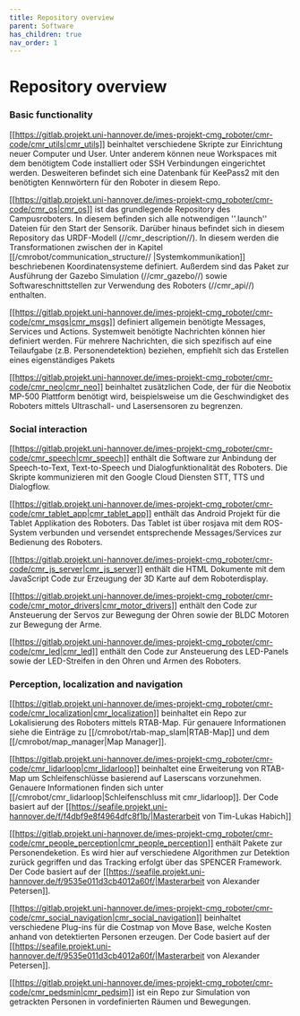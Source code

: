 ```yaml
---
title: Repository overview
parent: Software
has_children: true
nav_order: 1
---
```


# Repository overview

### Basic functionality
[[https://gitlab.projekt.uni-hannover.de/imes-projekt-cmg_roboter/cmr-code/cmr_utils|cmr_utils]] beinhaltet verschiedene Skripte zur Einrichtung neuer Computer und User. Unter anderem können neue Workspaces mit dem benötigtem Code installiert oder SSH Verbindungen eingerichtet werden. Desweiteren befindet sich eine Datenbank für KeePass2 mit den benötigten Kennwörtern für den Roboter in diesem Repo.

[[https://gitlab.projekt.uni-hannover.de/imes-projekt-cmg_roboter/cmr-code/cmr_os|cmr_os]]
ist das grundlegende Repository des Campusroboters.  In diesem befinden sich alle notwendigen ''.launch'' Dateien für den Start der Sensorik. Darüber hinaus befindet sich in diesem Repository das URDF-Modell (//cmr_description//). In diesem werden die Transformationen zwischen der in Kapitel [[/cmrobot/communication_structure// |Systemkommunikation]] beschriebenen Koordinatensysteme definiert. Außerdem sind das Paket zur Ausführung der Gazebo Simulation (//cmr_gazebo//) sowie Softwareschnittstellen zur Verwendung des Roboters (//cmr_api//) enthalten.

[[https://gitlab.projekt.uni-hannover.de/imes-projekt-cmg_roboter/cmr-code/cmr_msgs|cmr_msgs]]
definiert allgemein benötigte Messages, Services und Actions. Systemweit benötigte Nachrichten können hier definiert werden. Für mehrere Nachrichten, die sich spezifisch auf eine Teilaufgabe (z.B. Personendetektion) beziehen, empfiehlt sich das Erstellen eines eigenständiges Pakets

[[https://gitlab.projekt.uni-hannover.de/imes-projekt-cmg_roboter/cmr-code/cmr_neo|cmr_neo]] beinhaltet zusätzlichen Code, der für die Neobotix MP-500 Plattform benötigt wird, beispielsweise um die Geschwindigket des Roboters  mittels Ultraschall- und Lasersensoren zu begrenzen.

### Social interaction
[[https://gitlab.projekt.uni-hannover.de/imes-projekt-cmg_roboter/cmr-code/cmr_speech|cmr_speech]]
enthält die Software zur Anbindung der Speech-to-Text, Text-to-Speech und Dialogfunktionalität des Roboters. Die Skripte kommunizieren mit den Google Cloud Diensten STT, TTS und Dialogflow.

[[https://gitlab.projekt.uni-hannover.de/imes-projekt-cmg_roboter/cmr-code/cmr_tablet_app|cmr_tablet_app]]
enthält das Android Projekt für die Tablet Applikation des Roboters. Das Tablet ist über rosjava mit dem ROS-System verbunden und versendet entsprechende Messages/Services zur Bedienung des Roboters.

[[https://gitlab.projekt.uni-hannover.de/imes-projekt-cmg_roboter/cmr-code/cmr_js_server|cmr_js_server]]
enthält die HTML Dokumente mit dem JavaScript Code zur Erzeugung der 3D Karte auf dem Roboterdisplay.

[[https://gitlab.projekt.uni-hannover.de/imes-projekt-cmg_roboter/cmr-code/cmr_motor_drivers|cmr_motor_drivers]]
enthält den Code zur Ansteuerung der Servos zur Bewegung der Ohren sowie der BLDC Motoren zur Bewegung der Arme.

[[https://gitlab.projekt.uni-hannover.de/imes-projekt-cmg_roboter/cmr-code/cmr_led|cmr_led]]
enthält den Code zur Ansteuerung des LED-Panels sowie der LED-Streifen in den Ohren und Armen des Roboters.

### Perception, localization and navigation
[[https://gitlab.projekt.uni-hannover.de/imes-projekt-cmg_roboter/cmr-code/cmr_localization|cmr_localization]] beinhaltet  ein Repo zur Lokalisierung des Roboters mittels RTAB-Map. Für genauere Informationen siehe die Einträge zu [[/cmrobot/rtab-map_slam|RTAB-Map]] und dem [[/cmrobot/map_manager|Map Manager]].

[[https://gitlab.projekt.uni-hannover.de/imes-projekt-cmg_roboter/cmr-code/cmr_lidarloop|cmr_lidarloop]] beinhaltet eine Erweiterung von RTAB-Map um Schleifenschlüsse basierend auf Laserscans vorzunehmen. Genauere Informationen finden sich unter [[/cmrobot/cmr_lidarloop|Schleifenschluss mit cmr_lidarloop]]. Der  Code basiert auf der [[https://seafile.projekt.uni-hannover.de/f/f4dbf9e8f4964dfc8f1b/|Masterarbeit von Tim-Lukas Habich]]


[[https://gitlab.projekt.uni-hannover.de/imes-projekt-cmg_roboter/cmr-code/cmr_people_perception|cmr_people_perception]]
enthält Pakete zur Personendeketion. Es wird hier auf verschiedene Algorithmen zur Detektion zurück gegriffen und das Tracking erfolgt über das SPENCER Framework. Der Code basiert auf der [[https://seafile.projekt.uni-hannover.de/f/9535e011d3cb4012a60f/|Masterarbeit von Alexander Petersen]].

[[https://gitlab.projekt.uni-hannover.de/imes-projekt-cmg_roboter/cmr-code/cmr_social_navigation|cmr_social_navigation]] beinhaltet verschiedene Plug-ins für die Costmap von Move Base, welche Kosten anhand von detektierten Personen erzeugen. Der Code basiert auf der [[https://seafile.projekt.uni-hannover.de/f/9535e011d3cb4012a60f/|Masterarbeit von Alexander Petersen]].

[[https://gitlab.projekt.uni-hannover.de/imes-projekt-cmg_roboter/cmr-code/cmr_pedsmin|cmr_pedsim]] ist ein Repo zur Simulation von getrackten Personen in vordefinierten Räumen und Bewegungen.
